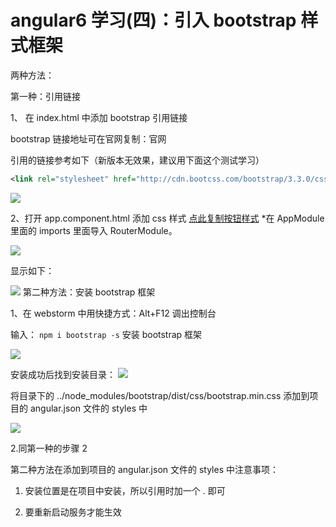 # angular6 学习(四)：引入 bootstrap 样式框架

两种方法：

第一种：引用链接

1、 在 index.html 中添加 bootstrap 引用链接

bootstrap 链接地址可在官网复制：官网

引用的链接参考如下（新版本无效果，建议用下面这个测试学习）

```xml
<link rel="stylesheet" href="http://cdn.bootcss.com/bootstrap/3.3.0/css/bootstrap.min.css">
```

![](https://img-blog.csdn.net/20180619175934158?watermark/2/text/aHR0cHM6Ly9ibG9nLmNzZG4ubmV0L3UwMTEzMjE1NDY=/font/5a6L5L2T/fontsize/400/fill/I0JBQkFCMA==/dissolve/70)

2、打开 app.component.html 添加 css 样式 [点此复制按钮样式](http://v3.bootcss.com/components/#btn-dropdowns-split) \*在 AppModule 里面的 imports 里面导入 RouterModule。

![](https://img-blog.csdn.net/20180619173452227?watermark/2/text/aHR0cHM6Ly9ibG9nLmNzZG4ubmV0L3UwMTEzMjE1NDY=/font/5a6L5L2T/fontsize/400/fill/I0JBQkFCMA==/dissolve/70)

显示如下：

![](https://img-blog.csdn.net/20180619180025622?watermark/2/text/aHR0cHM6Ly9ibG9nLmNzZG4ubmV0L3UwMTEzMjE1NDY=/font/5a6L5L2T/fontsize/400/fill/I0JBQkFCMA==/dissolve/70)
第二种方法：安装 bootstrap 框架

1、在 webstorm 中用快捷方式：Alt+F12 调出控制台

输入： `npm i bootstrap -s` 安装 bootstrap 框架

![](https://img-blog.csdn.net/20180619174403789?watermark/2/text/aHR0cHM6Ly9ibG9nLmNzZG4ubmV0L3UwMTEzMjE1NDY=/font/5a6L5L2T/fontsize/400/fill/I0JBQkFCMA==/dissolve/70)

安装成功后找到安装目录：
![](https://img-blog.csdn.net/20180619174717901?watermark/2/text/aHR0cHM6Ly9ibG9nLmNzZG4ubmV0L3UwMTEzMjE1NDY=/font/5a6L5L2T/fontsize/400/fill/I0JBQkFCMA==/dissolve/70)

将目录下的 ../node_modules/bootstrap/dist/css/bootstrap.min.css 添加到项目的 angular.json 文件的 styles 中

![](https://img-blog.csdn.net/20180619185045399?watermark/2/text/aHR0cHM6Ly9ibG9nLmNzZG4ubmV0L3UwMTEzMjE1NDY=/font/5a6L5L2T/fontsize/400/fill/I0JBQkFCMA==/dissolve/70)

2.同第一种的步骤 2

第二种方法在添加到项目的 angular.json 文件的 styles 中注意事项：

1. 安装位置是在项目中安装，所以引用时加一个 . 即可

2. 要重新启动服务才能生效
